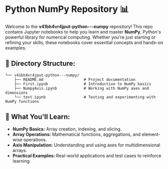 # Python NumPy Repository 📊

Welcome to the **v41bh4vr4jput-python---numpy** repository! This repo contains Jupyter notebooks to help you learn and master **NumPy**, Python's powerful library for numerical computing. Whether you're just starting or refining your skills, these notebooks cover essential concepts and hands-on examples.

## 📂 **Directory Structure:**
```
└── v41bh4vr4jput-python---numpy/
    ├── README.md                  # Project documentation
    ├── First.ipynb                # Introduction to NumPy basics
    ├── NumpyAxis.ipynb            # Working with NumPy axes and dimensions
    └── test.ipynb                 # Testing and experimenting with NumPy functions
```

## 🚀 **What You'll Learn:**
- **NumPy Basics:** Array creation, indexing, and slicing.
- **Array Operations:** Mathematical functions, aggregations, and element-wise operations.
- **Axis Manipulation:** Understanding and using axes for multidimensional arrays.
- **Practical Examples:** Real-world applications and test cases to reinforce learning.




